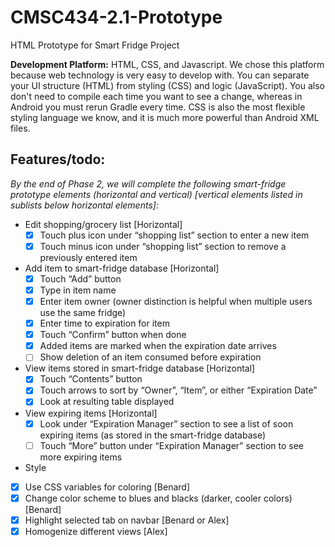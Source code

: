 # CMSC434-2.1-Prototype
HTML Prototype for Smart Fridge Project

**Development Platform:**
HTML, CSS, and Javascript. We chose this platform because web technology is very easy to develop with. You can separate your UI structure (HTML) from styling (CSS) and logic (JavaScript). You also don't need to compile each time you want to see a change, whereas in Android you must rerun Gradle every time. CSS is also the most flexible styling language we know, and it is much more powerful than Android XML files.

## Features/todo:
*By the end of Phase 2, we will complete the following smart-fridge prototype elements (horizontal and vertical) [vertical elements listed in sublists below horizontal elements]:*
- Edit shopping/grocery list [Horizontal]
  - [x] Touch plus icon under “shopping list” section to enter a new item
  - [x] Touch minus icon under “shopping list” section to remove a previously entered item
- Add item to smart-fridge database [Horizontal]
  - [x] Touch “Add” button
  - [x] Type in item name
  - [x] Enter item owner (owner distinction is helpful when multiple users use the same fridge)
  - [x] Enter time to expiration for item
  - [x] Touch “Confirm” button when done
  - [x] Added items are marked when the expiration date arrives
  - [ ] Show deletion of an item consumed before expiration
- View items stored in smart-fridge database [Horizontal]
  - [x] Touch “Contents” button
  - [x] Touch arrows to sort by “Owner”, “Item”, or either “Expiration Date”
  - [x] Look at resulting table displayed
- View expiring items [Horizontal]
  - [x] Look under “Expiration Manager” section to see a list of soon expiring items (as stored in the smart-fridge database)
  - [ ] Touch “More” button under “Expiration Manager” section to see more expiring items
- Style
 - [x] Use CSS variables for coloring [Benard]
 - [x] Change color scheme to blues and blacks (darker, cooler colors) [Benard]
 - [x] Highlight selected tab on navbar [Benard or Alex]
 - [x] Homogenize different views [Alex]
